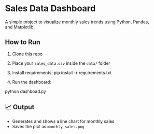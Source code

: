 # Sales Data Dashboard

A simple project to visualize monthly sales trends using Python, Pandas, and Matplotlib.

## How to Run

1. Clone this repo
2. Place your `sales_data.csv` inside the `data/` folder
3. Install requirements:
pip install -r requirements.txt

4. Run the dashboard:


python dashboad.py


## 📈 Output

- Generates and shows a line chart for monthly sales
- Saves the plot as `monthly_sales.png`